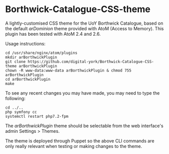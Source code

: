 # Borthwick-Catalogue-CSS-theme
A lightly-customised CSS theme for the UoY Borthwick Catalogue, based on the default *arDominion* theme provided with AtoM (Access to Memory). This plugin has been tested with AtoM 2.4 and 2.6. 

Usage instructions:

    cd /usr/share/nginx/atom/plugins
    mkdir arBorthwickPlugin
    git clone https://github.com/digital-york/Borthwick-Catalogue-CSS-theme arBorthwickPlugin
    chown -R www-data:www-data arBorthwickPlugin & chmod 755 arBorthwickPlugin
    cd arBorthwickPlugin
    make

To see any recent changes you may have made, you may need to type the following:

    cd ../..
    php symfony cc
    systemctl restart php7.2-fpm

The *arBorthwickPlugin* theme should be selectable from the web interface's admin Settings > Themes.

The theme is deployed through Puppet so the above CLI commands are only really relevant when testing or making changes to the theme.
